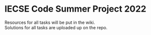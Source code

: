 # IECSE Code Summer Project 2022

Resources for all tasks will be put in the wiki.</br>
Solutions for all tasks are uploaded up on the repo.


